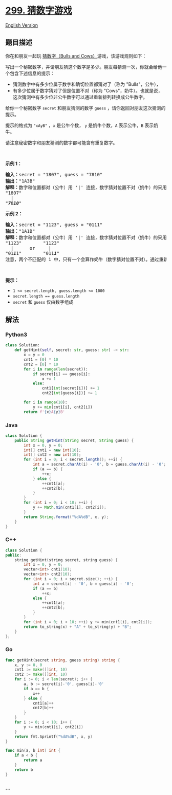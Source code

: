 # [299. 猜数字游戏](https://leetcode.cn/problems/bulls-and-cows)

[English Version](/solution/0200-0299/0299.Bulls%20and%20Cows/README_EN.md)

## 题目描述

<!-- 这里写题目描述 -->

<p>你在和朋友一起玩 <a href="https://baike.baidu.com/item/%E7%8C%9C%E6%95%B0%E5%AD%97/83200?fromtitle=Bulls+and+Cows&amp;fromid=12003488&amp;fr=aladdin" target="_blank">猜数字（Bulls and Cows）</a>游戏，该游戏规则如下：</p>

<p>写出一个秘密数字，并请朋友猜这个数字是多少。朋友每猜测一次，你就会给他一个包含下述信息的提示：</p>

<ul>
	<li>猜测数字中有多少位属于数字和确切位置都猜对了（称为 "Bulls"，公牛），</li>
	<li>有多少位属于数字猜对了但是位置不对（称为 "Cows"，奶牛）。也就是说，这次猜测中有多少位非公牛数字可以通过重新排列转换成公牛数字。</li>
</ul>

<p>给你一个秘密数字&nbsp;<code>secret</code> 和朋友猜测的数字&nbsp;<code>guess</code> ，请你返回对朋友这次猜测的提示。</p>

<p>提示的格式为 <code>"xAyB"</code> ，<code>x</code> 是公牛个数， <code>y</code> 是奶牛个数，<code>A</code> 表示公牛，<code>B</code>&nbsp;表示奶牛。</p>

<p>请注意秘密数字和朋友猜测的数字都可能含有重复数字。</p>

<p>&nbsp;</p>

<p><strong>示例 1：</strong></p>

<pre>
<strong>输入：</strong>secret = "1807", guess = "7810"
<strong>输出：</strong>"1A3B"
<strong>解释：</strong>数字和位置都对（公牛）用 '|' 连接，数字猜对位置不对（奶牛）的采用斜体加粗标识。
"1807"
  |
"<em><strong>7</strong></em>8<em><strong>10</strong></em>"</pre>

<p><strong>示例 2：</strong></p>

<pre>
<strong>输入：</strong>secret = "1123", guess = "0111"
<strong>输出：</strong>"1A1B"
<strong>解释：</strong>数字和位置都对（公牛）用 '|' 连接，数字猜对位置不对（奶牛）的采用斜体加粗标识。
"1123"        "1123"
  |      or     |
"01<em><strong>1</strong></em>1"        "011<em><strong>1</strong></em>"
注意，两个不匹配的 1 中，只有一个会算作奶牛（数字猜对位置不对）。通过重新排列非公牛数字，其中仅有一个 1 可以成为公牛数字。</pre>

<p>&nbsp;</p>

<p><strong>提示：</strong></p>

<ul>
	<li><code>1 &lt;= secret.length, guess.length &lt;= 1000</code></li>
	<li><code>secret.length == guess.length</code></li>
	<li><code>secret</code> 和 <code>guess</code> 仅由数字组成</li>
</ul>

## 解法

<!-- 这里可写通用的实现逻辑 -->

<!-- tabs:start -->

### **Python3**

<!-- 这里可写当前语言的特殊实现逻辑 -->

```python
class Solution:
    def getHint(self, secret: str, guess: str) -> str:
        x = y = 0
        cnt1 = [0] * 10
        cnt2 = [0] * 10
        for i in range(len(secret)):
            if secret[i] == guess[i]:
                x += 1
            else:
                cnt1[int(secret[i])] += 1
                cnt2[int(guess[i])] += 1

        for i in range(10):
            y += min(cnt1[i], cnt2[i])
        return f'{x}A{y}B'
```

### **Java**

<!-- 这里可写当前语言的特殊实现逻辑 -->

```java
class Solution {
    public String getHint(String secret, String guess) {
        int x = 0, y = 0;
        int[] cnt1 = new int[10];
        int[] cnt2 = new int[10];
        for (int i = 0; i < secret.length(); ++i) {
            int a = secret.charAt(i) - '0', b = guess.charAt(i) - '0';
            if (a == b) {
                ++x;
            } else {
                ++cnt1[a];
                ++cnt2[b];
            }
        }
        for (int i = 0; i < 10; ++i) {
            y += Math.min(cnt1[i], cnt2[i]);
        }
        return String.format("%dA%dB", x, y);
    }
}
```

### **C++**

```cpp
class Solution {
public:
    string getHint(string secret, string guess) {
        int x = 0, y = 0;
        vector<int> cnt1(10);
        vector<int> cnt2(10);
        for (int i = 0; i < secret.size(); ++i) {
            int a = secret[i] - '0', b = guess[i] - '0';
            if (a == b)
                ++x;
            else {
                ++cnt1[a];
                ++cnt2[b];
            }
        }
        for (int i = 0; i < 10; ++i) y += min(cnt1[i], cnt2[i]);
        return to_string(x) + "A" + to_string(y) + "B";
    }
};
```

### **Go**

```go
func getHint(secret string, guess string) string {
	x, y := 0, 0
	cnt1 := make([]int, 10)
	cnt2 := make([]int, 10)
	for i := 0; i < len(secret); i++ {
		a, b := secret[i]-'0', guess[i]-'0'
		if a == b {
			x++
		} else {
			cnt1[a]++
			cnt2[b]++
		}
	}
	for i := 0; i < 10; i++ {
		y += min(cnt1[i], cnt2[i])
	}
	return fmt.Sprintf("%dA%dB", x, y)
}

func min(a, b int) int {
	if a < b {
		return a
	}
	return b
}
```

### **...**

```

```

<!-- tabs:end -->
